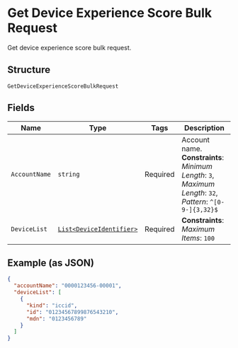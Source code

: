 
# Get Device Experience Score Bulk Request

Get device experience score bulk request.

## Structure

`GetDeviceExperienceScoreBulkRequest`

## Fields

| Name | Type | Tags | Description |
|  --- | --- | --- | --- |
| `AccountName` | `string` | Required | Account name.<br>**Constraints**: *Minimum Length*: `3`, *Maximum Length*: `32`, *Pattern*: `^[0-9-]{3,32}$` |
| `DeviceList` | [`List<DeviceIdentifier>`](../../doc/models/device-identifier.md) | Required | **Constraints**: *Maximum Items*: `100` |

## Example (as JSON)

```json
{
  "accountName": "0000123456-00001",
  "deviceList": [
    {
      "kind": "iccid",
      "id": "01234567899876543210",
      "mdn": "0123456789"
    }
  ]
}
```

